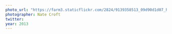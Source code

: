 ```yaml
---
photo_url: "https://farm3.staticflickr.com/2824/9139358513_09d90d1d07_h.jpg"
photographer: Nate Croft
twitter:
year: 2013
---
```

